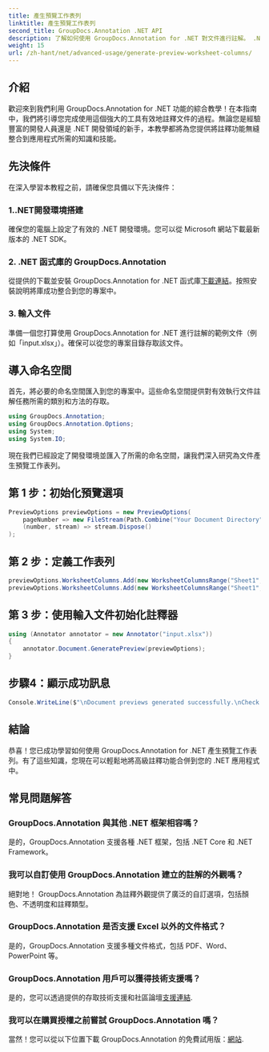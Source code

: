 ```yaml
---
title: 產生預覽工作表列
linktitle: 產生預覽工作表列
second_title: GroupDocs.Annotation .NET API
description: 了解如何使用 GroupDocs.Annotation for .NET 對文件進行註解。 .NET 開發人員的逐步教學。增強您的應用程式。
weight: 15
url: /zh-hant/net/advanced-usage/generate-preview-worksheet-columns/
---
```

## 介紹
歡迎來到我們利用 GroupDocs.Annotation for .NET 功能的綜合教學！在本指南中，我們將引導您完成使用這個強大的工具有效地註釋文件的過程。無論您是經驗豐富的開發人員還是 .NET 開發領域的新手，本教學都將為您提供將註釋功能無縫整合到應用程式所需的知識和技能。
## 先決條件
在深入學習本教程之前，請確保您具備以下先決條件：
### 1..NET開發環境搭建
確保您的電腦上設定了有效的 .NET 開發環境。您可以從 Microsoft 網站下載最新版本的 .NET SDK。
### 2. .NET 函式庫的 GroupDocs.Annotation
從提供的下載並安裝 GroupDocs.Annotation for .NET 函式庫[下載連結](https://releases.groupdocs.com/annotation/net/)。按照安裝說明將庫成功整合到您的專案中。
### 3. 輸入文件
準備一個您打算使用 GroupDocs.Annotation for .NET 進行註解的範例文件（例如「input.xlsx」）。確保可以從您的專案目錄存取該文件。

## 導入命名空間
首先，將必要的命名空間匯入到您的專案中。這些命名空間提供對有效執行文件註解任務所需的類別和方法的存取。

```csharp
using GroupDocs.Annotation;
using GroupDocs.Annotation.Options;
using System;
using System.IO;
```

現在我們已經設定了開發環境並匯入了所需的命名空間，讓我們深入研究為文件產生預覽工作表列。
## 第 1 步：初始化預覽選項
```csharp
PreviewOptions previewOptions = new PreviewOptions(
    pageNumber => new FileStream(Path.Combine("Your Document Directory", $"cells_page{pageNumber}.png"), FileMode.Create),
    (number, stream) => stream.Dispose()
);
```
## 第 2 步：定義工作表列
```csharp
previewOptions.WorksheetColumns.Add(new WorksheetColumnsRange("Sheet1", 2, 3));
previewOptions.WorksheetColumns.Add(new WorksheetColumnsRange("Sheet1", 1, 1));
```
## 第 3 步：使用輸入文件初始化註釋器
```csharp
using (Annotator annotator = new Annotator("input.xlsx"))
{
    annotator.Document.GeneratePreview(previewOptions);
}
```
## 步驟4：顯示成功訊息
```csharp
Console.WriteLine($"\nDocument previews generated successfully.\nCheck output in {"Your Document Directory"}.");
```

## 結論
恭喜！您已成功學習如何使用 GroupDocs.Annotation for .NET 產生預覽工作表列。有了這些知識，您現在可以輕鬆地將高級註釋功能合併到您的 .NET 應用程式中。
## 常見問題解答
### GroupDocs.Annotation 與其他 .NET 框架相容嗎？
是的，GroupDocs.Annotation 支援各種 .NET 框架，包括 .NET Core 和 .NET Framework。
### 我可以自訂使用 GroupDocs.Annotation 建立的註解的外觀嗎？
絕對地！ GroupDocs.Annotation 為註釋外觀提供了廣泛的自訂選項，包括顏色、不透明度和註釋類型。
### GroupDocs.Annotation 是否支援 Excel 以外的文件格式？
是的，GroupDocs.Annotation 支援多種文件格式，包括 PDF、Word、PowerPoint 等。
### GroupDocs.Annotation 用戶可以獲得技術支援嗎？
是的，您可以透過提供的存取技術支援和社區論壇[支援連結](https://forum.groupdocs.com/c/annotation/10).
### 我可以在購買授權之前嘗試 GroupDocs.Annotation 嗎？
當然！您可以從以下位置下載 GroupDocs.Annotation 的免費試用版：[網站](https://releases.groupdocs.com/).